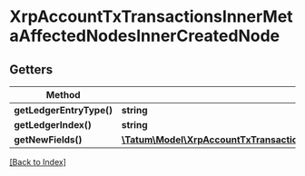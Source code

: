 # XrpAccountTxTransactionsInnerMetaAffectedNodesInnerCreatedNode

## Getters

Method | Return type | Description | Notes
------------ | ------------- | ------------- | -------------
**getLedgerEntryType()** | **string** |  | [optional]
**getLedgerIndex()** | **string** |  | [optional]
**getNewFields()** | [**\Tatum\Model\XrpAccountTxTransactionsInnerMetaAffectedNodesInnerCreatedNodeNewFields**](XrpAccountTxTransactionsInnerMetaAffectedNodesInnerCreatedNodeNewFields.md) |  | [optional]

[[Back to Index]](../index.md)
